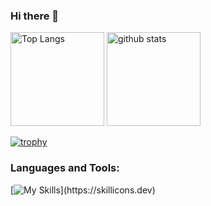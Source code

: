 ### Hi there 👋

<p align="left"> 
  <img alt="Top Langs" height="150px" src="https://github-readme-stats.vercel.app/api/top-langs/?username=NAVYSHUNTA&layout=compact&count_private=true&show_icons=true&theme=onedark" />
  <img alt="github stats" height="150px" src="https://github-readme-stats.vercel.app/api?username=NAVYSHUNTA&count_private=true&show_icons=true&show_icons=true&theme=onedark" />
</p>

[![trophy](https://github-profile-trophy.vercel.app/?username=NAVYSHUNTA&theme=onedark&column=7
)](https://github.com/ryo-ma/github-profile-trophy)

<h3 align="left">Languages and Tools:</h3>

[![My Skills](https://skillicons.dev/icons?i=cpp,css,docker,figma,firebase,haskell,html,java,js,latex,nodejs,py,scala,ts,vim,vscode,)](https://skillicons.dev)

<!--
**NAVYSHUNTA/NAVYSHUNTA** is a ✨ _special_ ✨ repository because its `README.md` (this file) appears on your GitHub profile.

Here are some ideas to get you started:

- 🔭 I’m currently working on ...
- 🌱 I’m currently learning ...
- 👯 I’m looking to collaborate on ...
- 🤔 I’m looking for help with ...
- 💬 Ask me about ...
- 📫 How to reach me: ...
- 😄 Pronouns: ...
- ⚡ Fun fact: ...
-->
